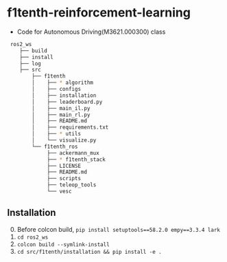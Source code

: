 # f1tenth-reinforcement-learning
- Code for Autonomous Driving(M3621.000300) class
```bash
 ros2_ws
    ├── build
    ├── install
    ├── log
    ├── src
        ├── f1tenth
        │    ├── * algorithm
        │    ├── configs
        │    ├── installation
        │    ├── leaderboard.py
        │    ├── main_il.py
        │    ├── main_rl.py
        │    ├── README.md
        │    ├── requirements.txt
        │    ├── * utils
        │    └── visualize.py
        └── f1tenth_ros
             ├── ackermann_mux
             ├── * f1tenth_stack
             ├── LICENSE
             ├── README.md
             ├── scripts
             ├── teleop_tools
             └── vesc

```

## Installation
0. Before colcon build, ```pip install setuptools==58.2.0 empy==3.3.4 lark```
1. ```cd ros2_ws```
2. ```colcon build --symlink-install```
3. ```cd src/f1tenth/installation && pip install -e .```
